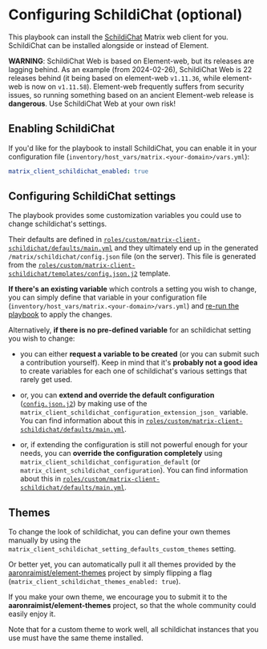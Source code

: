 # Configuring SchildiChat (optional)

This playbook can install the [SchildiChat](https://github.com/SchildiChat/schildichat-desktop) Matrix web client for you.
SchildiChat can be installed alongside or instead of Element.

**WARNING**: SchildiChat Web is based on Element-web, but its releases are lagging behind. As an example (from 2024-02-26), SchildiChat Web is 22 releases behind (it being based on element-web `v1.11.36`, while element-web is now on `v1.11.58`). Element-web frequently suffers from security issues, so running something based on an ancient Element-web release is **dangerous**. Use SchildiChat Web at your own risk!


## Enabling SchildiChat

If you'd like for the playbook to install SchildiChat, you can enable it in your configuration file (`inventory/host_vars/matrix.<your-domain>/vars.yml`):

```yaml
matrix_client_schildichat_enabled: true
```


## Configuring SchildiChat settings

The playbook provides some customization variables you could use to change schildichat's settings.

Their defaults are defined in [`roles/custom/matrix-client-schildichat/defaults/main.yml`](../roles/custom/matrix-client-schildichat/defaults/main.yml) and they ultimately end up in the generated `/matrix/schildichat/config.json` file (on the server). This file is generated from the [`roles/custom/matrix-client-schildichat/templates/config.json.j2`](../roles/custom/matrix-client-schildichat/templates/config.json.j2) template.

**If there's an existing variable** which controls a setting you wish to change, you can simply define that variable in your configuration file (`inventory/host_vars/matrix.<your-domain>/vars.yml`) and [re-run the playbook](installing.md) to apply the changes.

Alternatively, **if there is no pre-defined variable** for an schildichat setting you wish to change:

- you can either **request a variable to be created** (or you can submit such a contribution yourself). Keep in mind that it's **probably not a good idea** to create variables for each one of schildichat's various settings that rarely get used.

- or, you can **extend and override the default configuration** ([`config.json.j2`](../roles/custom/matrix-client-schildichat/templates/config.json.j2)) by making use of the `matrix_client_schildichat_configuration_extension_json_` variable. You can find information about this in [`roles/custom/matrix-client-schildichat/defaults/main.yml`](../roles/custom/matrix-client-schildichat/defaults/main.yml).

- or, if extending the configuration is still not powerful enough for your needs, you can **override the configuration completely** using `matrix_client_schildichat_configuration_default` (or `matrix_client_schildichat_configuration`). You can find information about this in [`roles/custom/matrix-client-schildichat/defaults/main.yml`](../roles/custom/matrix-client-schildichat/defaults/main.yml).


## Themes

To change the look of schildichat, you can define your own themes manually by using the `matrix_client_schildichat_setting_defaults_custom_themes` setting.

Or better yet, you can automatically pull it all themes provided by the [aaronraimist/element-themes](https://github.com/aaronraimist/element-themes) project by simply flipping a flag (`matrix_client_schildichat_themes_enabled: true`).

If you make your own theme, we encourage you to submit it to the **aaronraimist/element-themes** project, so that the whole community could easily enjoy it.

Note that for a custom theme to work well, all schildichat instances that you use must have the same theme installed.
